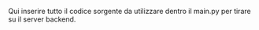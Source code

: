 Qui inserire tutto il codice sorgente da utilizzare dentro il main.py per tirare su il server backend.
